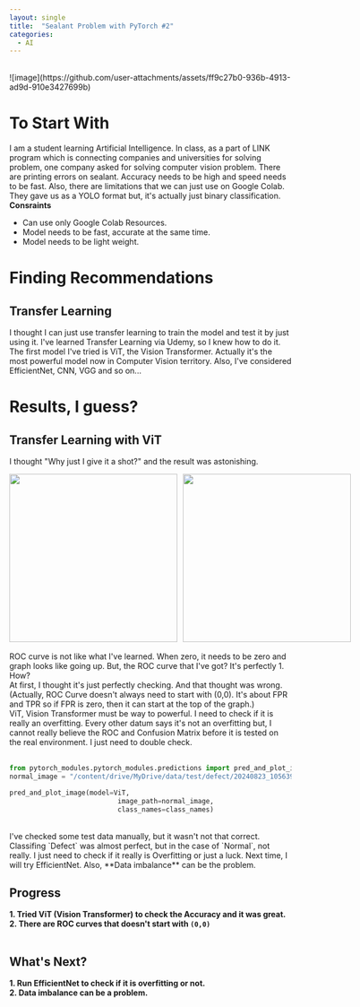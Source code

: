 ```yaml
---
layout: single
title:  "Sealant Problem with PyTorch #2"
categories:
  - AI
---
```


<br>
![image](https://github.com/user-attachments/assets/ff9c27b0-936b-4913-ad9d-910e3427699b)


# To Start With
 I am a student learning Artificial Intelligence. In class, as a part of LINK program which is connecting companies and universities for solving problem, one company asked for solving computer vision problem.
There are printing errors on sealant. Accuracy needs to be high and speed needs to be fast. Also, there are limitations that we can just use on Google Colab. They gave us as a YOLO format but, it's actually just binary classification.
<br>
 **Consraints**
- Can use only Google Colab Resources.
- Model needs to be fast, accurate at the same time.
- Model needs to be light weight.

# Finding Recommendations
## Transfer Learning
I thought I can just use transfer learning to train the model and test it by just using it. I've learned Transfer Learning via Udemy, so I knew how to do it. The first model I've tried is ViT, the Vision Transformer. Actually it's the most powerful model now in Computer Vision territory.
Also, I've considered EfficientNet, CNN, VGG and so on...


# Results, I guess?
## Transfer Learning with ViT
I thought "Why just I give it a shot?" and the result was astonishing. 
<div style="display: flex; gap: 10px;">
    <img src="https://github.com/user-attachments/assets/7b0f5022-3624-41e7-8ab9-2147e276ba1a" width="300" height="300">
    <img src="https://github.com/user-attachments/assets/c18bf718-d245-442a-83a1-95441a494acf" width="300" height="300">
</div>
<br>
ROC curve is not like what I've learned. When zero, it needs to be zero and graph looks like going up. But, the ROC curve that I've got? It's perfectly 1. How? <br>
At first, I thought it's just perfectly checking. And that thought was wrong. (Actually, ROC Curve doesn't always need to start with (0,0). It's about FPR and TPR so if FPR is zero, then it can start at the top of the graph.) <br>
ViT, Vision Transformer must be way to powerful. I need to check if it is really an overfitting. Every other datum says it's not an overfitting but, I cannot really believe the ROC and Confusion Matrix before it is tested on the real environment. I just need to double check. <br> <br>

```python
from pytorch_modules.pytorch_modules.predictions import pred_and_plot_image
normal_image = "/content/drive/MyDrive/data/test/defect/20240823_105639.jpg"

pred_and_plot_image(model=ViT,
                           image_path=normal_image,
                           class_names=class_names)
```
<br>
I've checked some test data manually, but it wasn't not that correct. Classifing `Defect` was almost perfect, but in the case of `Normal`, not really. I just need to check if it really is Overfitting or just a luck. Next time, I will try EfficientNet. Also, **Data imbalance** can be the problem.<br>

## Progress
**1. Tried ViT (Vision Transformer) to check the Accuracy and it was great.** <br>
**2. There are ROC curves that doesn't start with `(0,0)`** <br>
<br>

## What's Next?
**1. Run EfficientNet to check if it is overfitting or not.** <br>
**2. Data imbalance can be a problem.**

